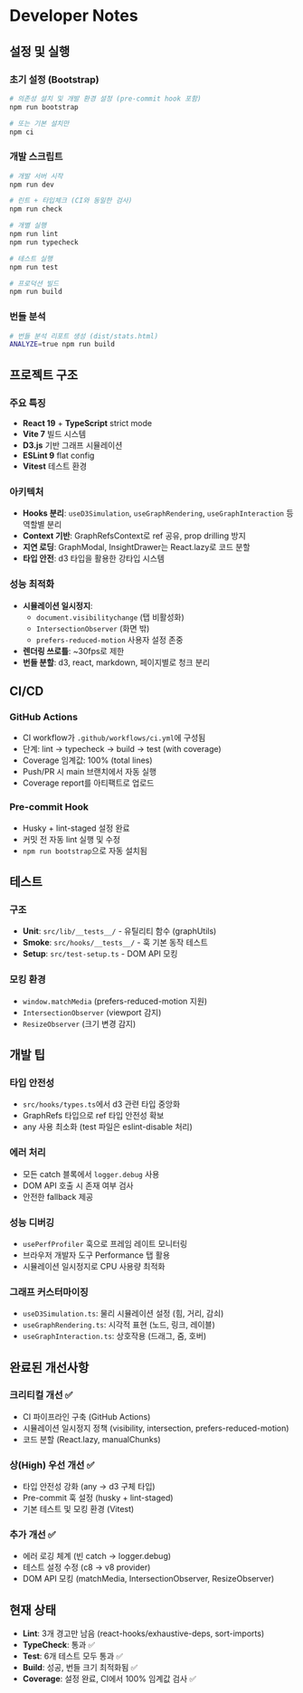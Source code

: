 # Developer Notes

## 설정 및 실행

### 초기 설정 (Bootstrap)
```bash
# 의존성 설치 및 개발 환경 설정 (pre-commit hook 포함)
npm run bootstrap

# 또는 기본 설치만
npm ci
```

### 개발 스크립트
```bash
# 개발 서버 시작
npm run dev

# 린트 + 타입체크 (CI와 동일한 검사)
npm run check

# 개별 실행
npm run lint
npm run typecheck

# 테스트 실행
npm run test

# 프로덕션 빌드
npm run build
```

### 번들 분석
```bash
# 번들 분석 리포트 생성 (dist/stats.html)
ANALYZE=true npm run build
```

## 프로젝트 구조

### 주요 특징
- **React 19** + **TypeScript** strict mode
- **Vite 7** 빌드 시스템
- **D3.js** 기반 그래프 시뮬레이션
- **ESLint 9** flat config
- **Vitest** 테스트 환경

### 아키텍처
- **Hooks 분리**: `useD3Simulation`, `useGraphRendering`, `useGraphInteraction` 등 역할별 분리
- **Context 기반**: GraphRefsContext로 ref 공유, prop drilling 방지
- **지연 로딩**: GraphModal, InsightDrawer는 React.lazy로 코드 분할
- **타입 안전**: d3 타입을 활용한 강타입 시스템

### 성능 최적화
- **시뮬레이션 일시정지**: 
  - `document.visibilitychange` (탭 비활성화)
  - `IntersectionObserver` (화면 밖)
  - `prefers-reduced-motion` 사용자 설정 존중
- **렌더링 쓰로틀**: ~30fps로 제한
- **번들 분할**: d3, react, markdown, 페이지별로 청크 분리

## CI/CD

### GitHub Actions
- CI workflow가 `.github/workflows/ci.yml`에 구성됨
- 단계: lint → typecheck → build → test (with coverage)
- Coverage 임계값: 100% (total lines)
- Push/PR 시 main 브랜치에서 자동 실행
- Coverage report를 아티팩트로 업로드

### Pre-commit Hook
- Husky + lint-staged 설정 완료
- 커밋 전 자동 lint 실행 및 수정
- `npm run bootstrap`으로 자동 설치됨

## 테스트

### 구조
- **Unit**: `src/lib/__tests__/` - 유틸리티 함수 (graphUtils)
- **Smoke**: `src/hooks/__tests__/` - 훅 기본 동작 테스트
- **Setup**: `src/test-setup.ts` - DOM API 모킹

### 모킹 환경
- `window.matchMedia` (prefers-reduced-motion 지원)
- `IntersectionObserver` (viewport 감지)
- `ResizeObserver` (크기 변경 감지)

## 개발 팁

### 타입 안전성
- `src/hooks/types.ts`에서 d3 관련 타입 중앙화
- GraphRefs 타입으로 ref 타입 안전성 확보
- any 사용 최소화 (test 파일은 eslint-disable 처리)

### 에러 처리
- 모든 catch 블록에서 `logger.debug` 사용
- DOM API 호출 시 존재 여부 검사
- 안전한 fallback 제공

### 성능 디버깅
- `usePerfProfiler` 훅으로 프레임 레이트 모니터링
- 브라우저 개발자 도구 Performance 탭 활용
- 시뮬레이션 일시정지로 CPU 사용량 최적화

### 그래프 커스터마이징
- `useD3Simulation.ts`: 물리 시뮬레이션 설정 (힘, 거리, 감쇠)
- `useGraphRendering.ts`: 시각적 표현 (노드, 링크, 레이블)
- `useGraphInteraction.ts`: 상호작용 (드래그, 줌, 호버)

## 완료된 개선사항

### 크리티컬 개선 ✅
- CI 파이프라인 구축 (GitHub Actions)
- 시뮬레이션 일시정지 정책 (visibility, intersection, prefers-reduced-motion)
- 코드 분할 (React.lazy, manualChunks)

### 상(High) 우선 개선 ✅
- 타입 안전성 강화 (any → d3 구체 타입)
- Pre-commit 훅 설정 (husky + lint-staged)
- 기본 테스트 및 모킹 환경 (Vitest)

### 추가 개선 ✅
- 에러 로깅 체계 (빈 catch → logger.debug)
- 테스트 설정 수정 (c8 → v8 provider)
- DOM API 모킹 (matchMedia, IntersectionObserver, ResizeObserver)

## 현재 상태

- **Lint**: 3개 경고만 남음 (react-hooks/exhaustive-deps, sort-imports)
- **TypeCheck**: 통과 ✅
- **Test**: 6개 테스트 모두 통과 ✅
- **Build**: 성공, 번들 크기 최적화됨 ✅
- **Coverage**: 설정 완료, CI에서 100% 임계값 검사 ✅

